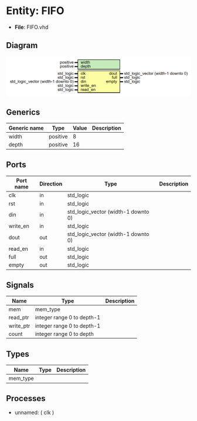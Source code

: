 # Entity: FIFO 

- **File**: FIFO.vhd
## Diagram
![image](FIFO.png)

## Generics

| Generic name | Type     | Value | Description |
| ------------ | -------- | ----- | ----------- |
| width        | positive | 8     |             |
| depth        | positive | 16    |             |
## Ports

| Port name | Direction | Type                                | Description |
| --------- | --------- | ----------------------------------- | ----------- |
| clk       | in        | std_logic                           |             |
| rst       | in        | std_logic                           |             |
| din       | in        | std_logic_vector (width-1 downto 0) |             |
| write_en  | in        | std_logic                           |             |
| dout      | out       | std_logic_vector (width-1 downto 0) |             |
| read_en   | in        | std_logic                           |             |
| full      | out       | std_logic                           |             |
| empty     | out       | std_logic                           |             |
## Signals

| Name      | Type                       | Description |
| --------- | -------------------------- | ----------- |
| mem       | mem_type                   |             |
| read_ptr  | integer range 0 to depth-1 |             |
| write_ptr | integer range 0 to depth-1 |             |
| count     | integer range 0 to depth   |             |
## Types

| Name     | Type | Description |
| -------- | ---- | ----------- |
| mem_type |      |             |
## Processes
- unnamed: ( clk )
